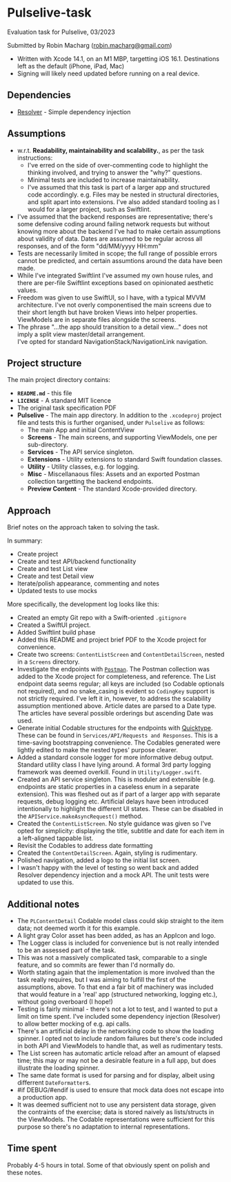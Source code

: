 # Pulselive-task

Evaluation task for Pulselive, 03/2023

Submitted by Robin Macharg (robin.macharg@gmail.com) 

- Written with Xcode 14.1, on an M1 MBP, targetting iOS 16.1.  Destinations left as the default (iPhone, iPad, Mac)
- Signing will likely need updated before running on a real device.

## Dependencies

- [Resolver](https://github.com/hmlongco/Resolver) - Simple dependency injection

## Assumptions

- w.r.t. **Readability, maintainability and scalability.**, as per the task instructions: 
    - I've erred on the side of over-commenting code to highlight the thinking involved, and trying to answer the 
      "why?" questions.  
    - Minimal tests are included to increase maintainability.
    - I've assumed that this task is part of a larger app and structured code accordingly.  e.g. Files may be nested in 
      structural directories, and split apart into extensions.  I've also added standard tooling as I would for a 
      larger project, such as Swiftlint.
- I've assumed that the backend responses are representative; there's some defensive coding around failing network 
  requests but without knowing more about the backend I've had to make certain assumptions about validity of data. 
  Dates are assumed to be regular across all responses, and of the form "dd/MM/yyyy HH:mm" 
- Tests are necessarily limited in scope; the full range of possible errors cannot be predicted, and certain 
  assumtions around the data have been made.
- While I've integrated Swiftlint I've assumed my own house rules, and there are per-file Swiftlint exceptions based on
  opinionated aesthetic values.
- Freedom was given to use SwiftUI, so I have, with a typical MVVM architecture.  I've not overly componentised the 
  main screens due to their short length but have broken Views into helper properties.  ViewModels are in separate 
  files alongside the screens.
- The phrase "...the app should transition to a detail view..." does not imply a split view master/detail arrangement.  
  I've opted for standard NavigationStack/NavigationLink navigation.
       
## Project structure

The main project directory contains:

- **`README.md`** - this file
- **`LICENSE`** - A standard MIT licence
- The original task specification PDF
- **Pulselive** - The main app directory.  In addition to the `.xcodeproj` project file and tests this is further 
  organised, under `Pulselive` as follows:
  - The main App and initial ContentView
  - **Screens** - The main screens, and supporting ViewModels, one per sub-directory.
  - **Services** - The API service singleton.
  - **Extensions** - Utility extensions to standard Swift foundation classes.
  - **Utility** - Utility classes, e.g. for logging.
  - **Misc** - Miscellanaous files: Assets and an exported Postman collection targetting the backend endpoints.
  - **Preview Content** - The standard Xcode-provided directory. 

## Approach

Brief notes on the approach taken to solving the task.

In summary: 

- Create project
- Create and test API/backend functionality
- Create and test List view
- Create and test Detail view
- Iterate/polish appearance, commenting and notes
- Updated tests to use mocks

More specifically, the development log looks like this:

- Created an empty Git repo with a Swift-oriented `.gitignore`
- Created a SwiftUI project.
- Added Swiftlint build phase
- Added this README and project brief PDF to the Xcode project for convenience.
- Create two screens: `ContentListScreen` and `ContentDetailScreen`, nested in a `Screens` directory.
- Investigate the endpoints with [`Postman`](https://www.postman.com/).  The Postman collection was added to the Xcode 
  project for completeness, and reference.  The List endpoint data seems regular; all keys are included (so Codable 
  optionals not required), and no snake_casing is evident so `CodingKey` support is not strictly required.  I've left 
  it in, however, to address the scalability assumption mentioned above.  Article dates are parsed to a Date type.  The articles have several possible orderings but ascending Date was used.
- Generate initial Codable structures for the endpoints with [Quicktype](https://app.quicktype.io/).  These can be 
  found in `Services/API/Requests and Responses`.  This is a time-saving bootstrapping convenience.  The Codables 
  generated were lightly edited to make the nested types' purpose clearer. 
- Added a standard console logger for more informative debug output.  Standard utility class I have lying around.  A 
  formal 3rd party logging framework was deemed overkill.  Found in `Utility/Logger.swift`.
- Created an API service singleton.  This is moduler and extensible (e.g. endpoints are static properties in a caseless 
  enum in a separate extension).  This was fleshed out as if part of a larger app with separate requests, debug logging 
  etc. Artificial delays have been introduced intentionally to highlight the different UI states.  These can be 
  disabled in the `APIService.makeAsyncRequest()` method.
- Created the `ContentListScreen`.  No style guidance was given so I've opted for simplicity: displaying the title,
  subtitle and date for each item in a left-aligned tappable list.
- Revisit the Codables to address date formatting
- Created the `ContentDetailScreen`.  Again, styling is rudimentary.
- Polished navigation, added a logo to the initial list screen.
- I wasn't happy with the level of testing so went back and added Resolver dependency injection and a mock API.  The
  unit tests were updated to use this. 

## Additional notes

- The `PLContentDetail` Codable model class could skip straight to the item data; not deemed worth it for this example. 
- A light gray Color asset has been added, as has an AppIcon and logo.
- The Logger class is included for convenience but is not really intended to be an assessed part of the task. 
- This was not a massively complicated task, comparable to a single feature, and so commits are fewer than I'd normally
  do.
- Worth stating again that the implementation is more involved than the task really requires, but I was aiming to 
  fulfill the first of the assumptions, above.  To that end a fair bit of machinery was included that would feature in a 
  'real' app (structured networking, logging etc.), without going overboard (I hope!) 
- Testing is fairly minimal - there's not a lot to test, and I wanted to put a limit on time spent.  I've included some 
  dependency injection (Resolver) to allow better mocking of e.g. api calls. 
- There's an artificial delay in the networking code to show the loading spinner.  I opted not to include random 
  failures but there's code included in both API and ViewModels to handle that, as well as rudimentary tests.
- The List screen has automatic article reload after an amount of elapsed time; this may or may not be a desirable
  feature in a full app, but does illustrate the loading spinner.
- The same date format is used for parsing and for display, albeit using differrent `DateFormatter`s.
- #if DEBUG/#endif is used to ensure that mock data does not escape into a production app.
- It was deemed sufficient not to use any persistent data storage, given the contraints of the exercise; data is 
  stored naively as lists/structs in the ViewModels.  The Codable representations were sufficient for this purpose
  so there's no adaptation to internal representations. 
       
## Time spent

Probably 4-5 hours in total.  Some of that obviously spent on polish and these notes.
